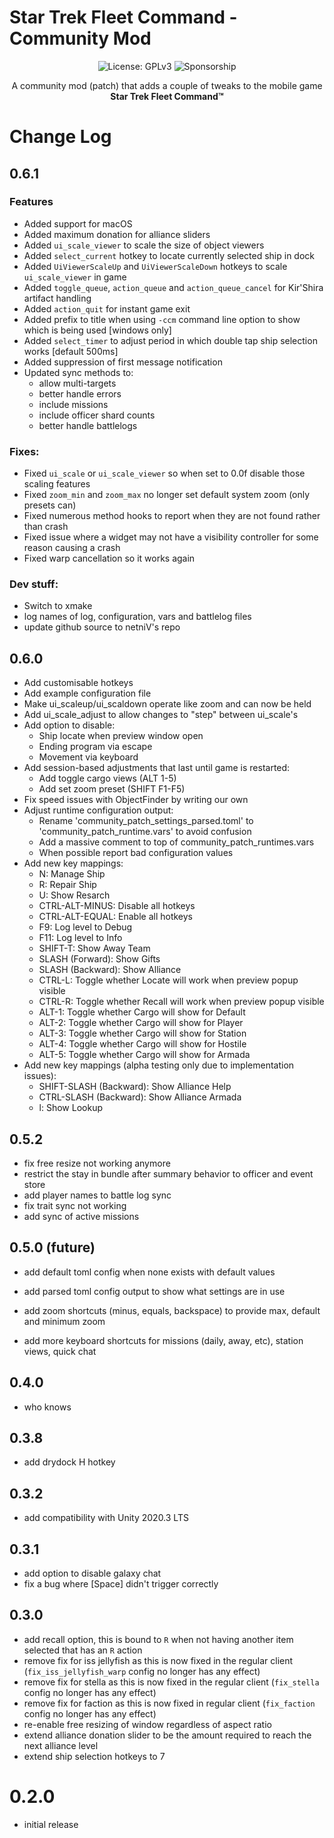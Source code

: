 # Star Trek Fleet Command - Community Mod

<p align="center">
  <img src="https://img.shields.io/badge/License-GPLv3-blue.svg" alt="License: GPLv3">
  <img src="https://img.shields.io/github/sponsors/netniv" alt="Sponsorship">
</p>

<p align="center">
   A community mod (patch) that adds a couple of tweaks to the mobile game <b>Star Trek Fleet Command&#8482;</b>
</p>

# Change Log

## 0.6.1

### Features
- Added support for macOS
- Added maximum donation for alliance sliders
- Added `ui_scale_viewer` to scale the size of object viewers
- Added `select_current` hotkey to locate currently selected ship in dock
- Added `UiViewerScaleUp` and `UiViewerScaleDown` hotkeys to scale `ui_scale_viewer` in game
- Added `toggle_queue`, `action_queue` and `action_queue_cancel` for Kir'Shira artifact handling
- Added `action_quit` for instant game exit
- Added prefix to title when using `-ccm` command line option to show which is being used [windows only]
- Added `select_timer` to adjust period in which double tap ship selection works [default 500ms]
- Added suppression of first message notification
- Updated sync methods to:
  - allow multi-targets
  - better handle errors
  - include missions
  - include officer shard counts
  - better handle battlelogs

### Fixes:
- Fixed `ui_scale` or `ui_scale_viewer` so when set to 0.0f disable those scaling features
- Fixed `zoom_min` and `zoom_max` no longer set default system zoom (only presets can)
- Fixed numerous method hooks to report when they are not found rather than crash
- Fixed issue where a widget may not have a visibility controller for some reason causing a crash
- Fixed warp cancellation so it works again

### Dev stuff:
- Switch to xmake
- log names of log, configuration, vars and battlelog files
- update github source to netniV's repo

## 0.6.0

- Add customisable hotkeys
- Add example configuration file
- Make ui_scaleup/ui_scaldown operate like zoom and can now be held
- Add ui_scale_adjust to allow changes to "step" between ui_scale's
- Add option to disable:
  - Ship locate when preview window open
  - Ending program via escape
  - Movement via keyboard
- Add session-based adjustments that last until game is restarted:
  - Add toggle cargo views (ALT 1-5)
  - Add set zoom preset (SHIFT F1-F5)
- Fix speed issues with ObjectFinder by writing our own
- Adjust runtime configuration output:
  - Rename 'community_patch_settings_parsed.toml' to 'community_patch_runtime.vars' to avoid confusion
  - Add a massive comment to top of community_patch_runtimes.vars
  - When possible report bad configuration values
- Add new key mappings:
  - N: Manage Ship
  - R: Repair Ship
  - U: Show Resarch
  - CTRL-ALT-MINUS: Disable all hotkeys
  - CTRL-ALT-EQUAL: Enable all hotkeys
  - F9: Log level to Debug
  - F11: Log level to Info
  - SHIFT-T: Show Away Team
  - SLASH (Forward): Show Gifts
  - SLASH (Backward): Show Alliance
  - CTRL-L: Toggle whether Locate will work when preview popup visible
  - CTRL-R: Toggle whether Recall will work when preview popup visible
  - ALT-1: Toggle whether Cargo will show for Default
  - ALT-2: Toggle whether Cargo will show for Player
  - ALT-3: Toggle whether Cargo will show for Station
  - ALT-4: Toggle whether Cargo will show for Hostile
  - ALT-5: Toggle whether Cargo will show for Armada
- Add new key mappings (alpha testing only due to implementation issues):
  - SHIFT-SLASH (Backward): Show Alliance Help
  - CTRL-SLASH (Backward): Show Alliance Armada
  - l: Show Lookup

## 0.5.2

- fix free resize not working anymore
- restrict the stay in bundle after summary behavior to officer and event store
- add player names to battle log sync
- fix trait sync not working
- add sync of active missions

## 0.5.0 (future)

- add default toml config when none exists with default values

- add parsed toml config output to show what settings are in use

- add zoom shortcuts (minus, equals, backspace) to provide max, default and minimum zoom

- add more keyboard shortcuts for missions (daily, away, etc), station views, quick chat

## 0.4.0

- who knows

## 0.3.8

- add drydock H hotkey

## 0.3.2

- add compatibility with Unity 2020.3 LTS

## 0.3.1

- add option to disable galaxy chat
- fix a bug where [Space] didn't trigger correctly

## 0.3.0

- add recall option, this is bound to `R` when not having another item selected that has an `R` action
- remove fix for iss jellyfish as this is now fixed in the regular client (`fix_iss_jellyfish_warp` config no longer has any effect)
- remove fix for stella as this is now fixed in the regular client (`fix_stella` config no longer has any effect)
- remove fix for faction as this is now fixed in regular client (`fix_faction` config no longer has any effect)
- re-enable free resizing of window regardless of aspect ratio
- extend alliance donation slider to be the amount required to reach the next alliance level
- extend ship selection hotkeys to 7

# 0.2.0

- initial release
